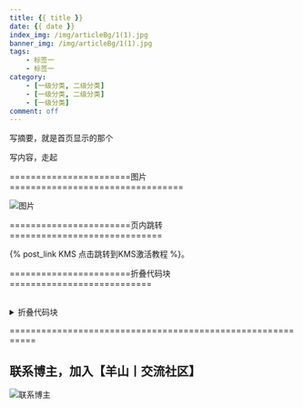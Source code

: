 ```yaml
---
title: {{ title }}
date: {{ date }}
index_img: /img/articleBg/1(1).jpg
banner_img: /img/articleBg/1(1).jpg
tags:
    - 标签一
    - 标签一
category:
    - [一级分类, 二级分类]
    - [一级分类, 二级分类]
    - [一级分类]
comment: off
---
```


写摘要，就是首页显示的那个

<!-- more -->

写内容，走起

=======================图片=================================

![图片](/img/articleContent/目录/图片.png)

=======================页内跳转=============================

{% post_link KMS 点击跳转到KMS激活教程 %}。

=======================折叠代码块===========================

<br/>
<details>
<summary>折叠代码块</summary>

```
```

</details>

===========================================================

## 联系博主，加入【羊山丨交流社区】
![联系博主](/img/icon/wechatFindMe.png)